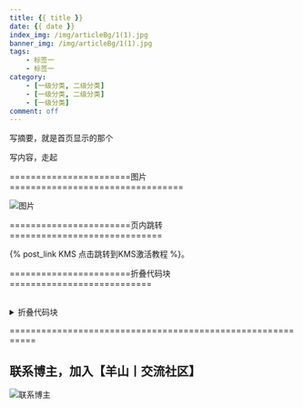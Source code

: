 ```yaml
---
title: {{ title }}
date: {{ date }}
index_img: /img/articleBg/1(1).jpg
banner_img: /img/articleBg/1(1).jpg
tags:
    - 标签一
    - 标签一
category:
    - [一级分类, 二级分类]
    - [一级分类, 二级分类]
    - [一级分类]
comment: off
---
```


写摘要，就是首页显示的那个

<!-- more -->

写内容，走起

=======================图片=================================

![图片](/img/articleContent/目录/图片.png)

=======================页内跳转=============================

{% post_link KMS 点击跳转到KMS激活教程 %}。

=======================折叠代码块===========================

<br/>
<details>
<summary>折叠代码块</summary>

```
```

</details>

===========================================================

## 联系博主，加入【羊山丨交流社区】
![联系博主](/img/icon/wechatFindMe.png)